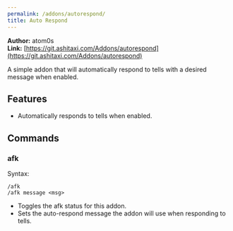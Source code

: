 ```yaml
---
permalink: /addons/autorespond/
title: Auto Respond
---
```


**Author:** atom0s<br/>
**Link:** [https://git.ashitaxi.com/Addons/autorespond](https://git.ashitaxi.com/Addons/autorespond)

A simple addon that will automatically respond to tells with a desired message when enabled.

## Features

  * Automatically responds to tells when enabled.

## Commands

### afk
Syntax:
```
/afk
/afk message <msg>
```
  * Toggles the afk status for this addon.
  * Sets the auto-respond message the addon will use when responding to tells.
